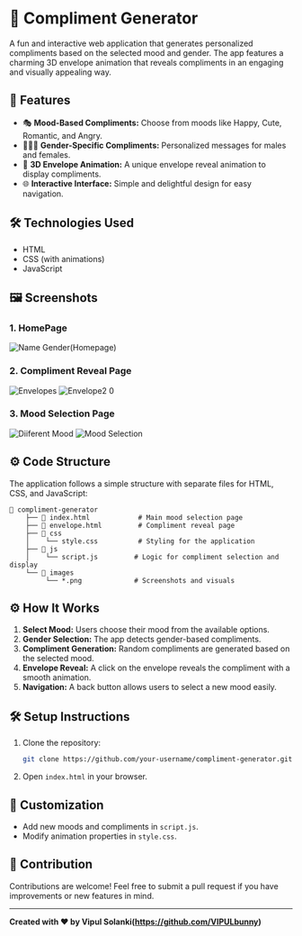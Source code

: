 # 📖 Compliment Generator

A fun and interactive web application that generates personalized compliments based on the selected mood and gender. The app features a charming 3D envelope animation that reveals compliments in an engaging and visually appealing way.

## 🚀 Features

- 🎭 **Mood-Based Compliments:** Choose from moods like Happy, Cute, Romantic, and Angry.
- 👨‍👩‍👧 **Gender-Specific Compliments:** Personalized messages for males and females.
- 💌 **3D Envelope Animation:** A unique envelope reveal animation to display compliments.
- 🌐 **Interactive Interface:** Simple and delightful design for easy navigation.

## 🛠️ Technologies Used

- HTML
- CSS (with animations)
- JavaScript

## 🖼️ Screenshots

### 1. HomePage
![Name Gender(Homepage)](https://github.com/user-attachments/assets/0197ebc3-1dce-46bb-8a8f-11eb094ac6f0)


### 2. Compliment Reveal Page
![Envelopes](https://github.com/user-attachments/assets/23fb8915-1a13-4976-9af5-50f82ec7c0ff)
![Envelope2 0](https://github.com/user-attachments/assets/6d1bdb50-a8a6-45cb-b29c-b28a0127556c)


### 3. Mood Selection Page
![Diiferent Mood](https://github.com/user-attachments/assets/cbca5f68-7927-4f82-8b3f-d6243616719b)
![Mood Selection](https://github.com/user-attachments/assets/4c91fd62-892d-4a77-931b-588880e8b1bf)

## ⚙️ Code Structure

The application follows a simple structure with separate files for HTML, CSS, and JavaScript:

```
📂 compliment-generator
    ├── 📄 index.html            # Main mood selection page
    ├── 📄 envelope.html         # Compliment reveal page
    ├── 📂 css
    │    └── style.css          # Styling for the application
    ├── 📂 js
    │    └── script.js         # Logic for compliment selection and display
    └── 📂 images
         └── *.png             # Screenshots and visuals
```

## ⚙️ How It Works

1. **Select Mood:** Users choose their mood from the available options.
2. **Gender Selection:** The app detects gender-based compliments.
3. **Compliment Generation:** Random compliments are generated based on the selected mood.
4. **Envelope Reveal:** A click on the envelope reveals the compliment with a smooth animation.
5. **Navigation:** A back button allows users to select a new mood easily.

## 🛠️ Setup Instructions

1. Clone the repository:
   ```bash
   git clone https://github.com/your-username/compliment-generator.git
   ```
2. Open `index.html` in your browser.

## 🎨 Customization

- Add new moods and compliments in `script.js`.
- Modify animation properties in `style.css`.

## 📢 Contribution

Contributions are welcome! Feel free to submit a pull request if you have improvements or new features in mind.

---

**Created with ❤️ by Vipul Solanki(https://github.com/VIPULbunny)**
